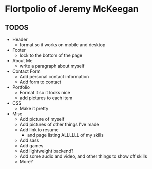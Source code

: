 # Flortpolio of Jeremy McKeegan

## TODOS
- Header
    - format so it works on mobile and desktop
- Footer
    - lock to the bottom of the page
- About Me
    - write a paragraph about myself
- Contact Form
    - Add personal contact information
    - Add form to contact
- Portfolio
    - Format it so it looks nice
    - add pictures to each item
- CSS
    - Make it pretty
- Misc
    - Add picture of myself
    - Add pictures of other things I've made
    - Add link to resume
        - and page listing ALLLLLL of my skills 
    - Add sass
    - Add games
    - Add lightweight backend?
    - Add some audio and video, and other things to show off skills
    - More?